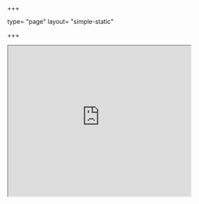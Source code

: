 +++

type= "page"
layout= "simple-static"

+++



<iframe width="420" height="345" src="https://www.youtube.com/embed/dQw4w9WgXcQ?autoplay=1">
</iframe>
